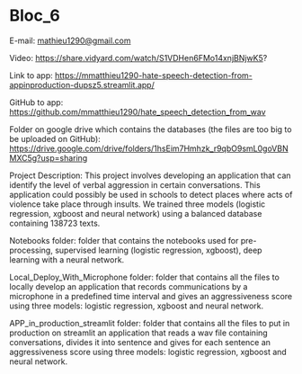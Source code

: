# Bloc_6

E-mail: mathieu1290@gmail.com

Video: https://share.vidyard.com/watch/S1VDHen6FMo14xnjBNjwK5?

Link to app: https://mmatthieu1290-hate-speech-detection-from-appinproduction-dupsz5.streamlit.app/

GitHub to app: https://github.com/mmatthieu1290/hate_speech_detection_from_wav

Folder on google drive which contains the databases (the files are too big to be uploaded on GitHub): 
https://drive.google.com/drive/folders/1hsEim7Hmhzk_r9qbO9smL0goVBNMXC5g?usp=sharing

Project Description: This project involves developing an application that can identify the level of verbal aggression in certain conversations. This application could
possibly be used in schools to detect places where acts of violence take place through insults. We trained three models (logistic regression, xgboost and neural 
network) using a balanced database containing 138723 texts.

Notebooks folder: folder that contains the notebooks used for pre-processing, supervised learning (logistic regression, xgboost), deep learning with a neural network.

Local_Deploy_With_Microphone folder: folder that contains all the files to locally develop an application that records communications by a microphone
in a predefined time interval and gives an aggressiveness score using three models: logistic regression, xgboost and neural network.

APP_in_production_streamlit folder: folder that contains all the files to put in production on streamlit an application that reads a wav file containing
conversations, divides it into sentence and gives for each sentence an aggressiveness score using three models: logistic regression, xgboost and neural network.





